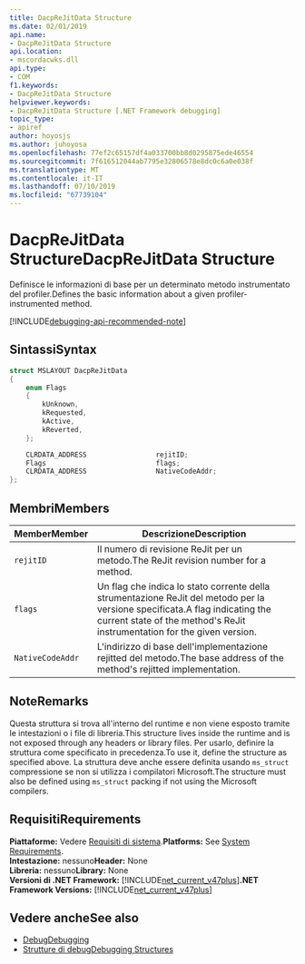 ```yaml
---
title: DacpReJitData Structure
ms.date: 02/01/2019
api.name:
- DacpReJitData Structure
api.location:
- mscordacwks.dll
api.type:
- COM
f1.keywords:
- DacpReJitData Structure
helpviewer.keywords:
- DacpReJitData Structure [.NET Framework debugging]
topic_type:
- apiref
author: hoyosjs
ms.author: juhoyosa
ms.openlocfilehash: 77ef2c65157df4a033700bb8d0295875ede46554
ms.sourcegitcommit: 7f616512044ab7795e32806578e8dc0c6a0e038f
ms.translationtype: MT
ms.contentlocale: it-IT
ms.lasthandoff: 07/10/2019
ms.locfileid: "67739104"
---
```

# <a name="dacprejitdata-structure"></a><span data-ttu-id="6cdb7-102">DacpReJitData Structure</span><span class="sxs-lookup"><span data-stu-id="6cdb7-102">DacpReJitData Structure</span></span>

<span data-ttu-id="6cdb7-103">Definisce le informazioni di base per un determinato metodo instrumentato del profiler.</span><span class="sxs-lookup"><span data-stu-id="6cdb7-103">Defines the basic information about a given profiler-instrumented method.</span></span>

[!INCLUDE[debugging-api-recommended-note](../../../../includes/debugging-api-recommended-note.md)]

## <a name="syntax"></a><span data-ttu-id="6cdb7-104">Sintassi</span><span class="sxs-lookup"><span data-stu-id="6cdb7-104">Syntax</span></span>

```cpp
struct MSLAYOUT DacpReJitData
{
    enum Flags
    {
        kUnknown,
        kRequested,
        kActive,
        kReverted,
    };

    CLRDATA_ADDRESS                 rejitID;
    Flags                           flags;
    CLRDATA_ADDRESS                 NativeCodeAddr;
};
```

## <a name="members"></a><span data-ttu-id="6cdb7-105">Membri</span><span class="sxs-lookup"><span data-stu-id="6cdb7-105">Members</span></span>

| <span data-ttu-id="6cdb7-106">Member</span><span class="sxs-lookup"><span data-stu-id="6cdb7-106">Member</span></span>           | <span data-ttu-id="6cdb7-107">Descrizione</span><span class="sxs-lookup"><span data-stu-id="6cdb7-107">Description</span></span>                                                                                      |
| ---------------- | ------------------------------------------------------------------------------------------------ |
| `rejitID`        | <span data-ttu-id="6cdb7-108">Il numero di revisione ReJit per un metodo.</span><span class="sxs-lookup"><span data-stu-id="6cdb7-108">The ReJit revision number for a method.</span></span>                                                          |
| `flags`          | <span data-ttu-id="6cdb7-109">Un flag che indica lo stato corrente della strumentazione ReJit del metodo per la versione specificata.</span><span class="sxs-lookup"><span data-stu-id="6cdb7-109">A flag indicating the current state of the method's ReJit instrumentation for the given version.</span></span> |
| `NativeCodeAddr` | <span data-ttu-id="6cdb7-110">L'indirizzo di base dell'implementazione rejitted del metodo.</span><span class="sxs-lookup"><span data-stu-id="6cdb7-110">The base address of the method's rejitted implementation.</span></span>                                         |

## <a name="remarks"></a><span data-ttu-id="6cdb7-111">Note</span><span class="sxs-lookup"><span data-stu-id="6cdb7-111">Remarks</span></span>

<span data-ttu-id="6cdb7-112">Questa struttura si trova all'interno del runtime e non viene esposto tramite le intestazioni o i file di libreria.</span><span class="sxs-lookup"><span data-stu-id="6cdb7-112">This structure lives inside the runtime and is not exposed through any headers or library files.</span></span> <span data-ttu-id="6cdb7-113">Per usarlo, definire la struttura come specificato in precedenza.</span><span class="sxs-lookup"><span data-stu-id="6cdb7-113">To use it, define the structure as specified above.</span></span> <span data-ttu-id="6cdb7-114">La struttura deve anche essere definita usando `ms_struct` compressione se non si utilizza i compilatori Microsoft.</span><span class="sxs-lookup"><span data-stu-id="6cdb7-114">The structure must also be defined using `ms_struct` packing if not using the Microsoft compilers.</span></span>

## <a name="requirements"></a><span data-ttu-id="6cdb7-115">Requisiti</span><span class="sxs-lookup"><span data-stu-id="6cdb7-115">Requirements</span></span>
<span data-ttu-id="6cdb7-116">**Piattaforme:** Vedere [Requisiti di sistema](../../../../docs/framework/get-started/system-requirements.md).</span><span class="sxs-lookup"><span data-stu-id="6cdb7-116">**Platforms:** See [System Requirements](../../../../docs/framework/get-started/system-requirements.md).</span></span>  
<span data-ttu-id="6cdb7-117">**Intestazione:** nessuno</span><span class="sxs-lookup"><span data-stu-id="6cdb7-117">**Header:** None</span></span>  
<span data-ttu-id="6cdb7-118">**Libreria:** nessuno</span><span class="sxs-lookup"><span data-stu-id="6cdb7-118">**Library:** None</span></span>  
<span data-ttu-id="6cdb7-119">**Versioni di .NET Framework:** [!INCLUDE[net_current_v47plus](../../../../includes/net-current-v47plus.md)]</span><span class="sxs-lookup"><span data-stu-id="6cdb7-119">**.NET Framework Versions:** [!INCLUDE[net_current_v47plus](../../../../includes/net-current-v47plus.md)]</span></span>  

## <a name="see-also"></a><span data-ttu-id="6cdb7-120">Vedere anche</span><span class="sxs-lookup"><span data-stu-id="6cdb7-120">See also</span></span>

- [<span data-ttu-id="6cdb7-121">Debug</span><span class="sxs-lookup"><span data-stu-id="6cdb7-121">Debugging</span></span>](../../../../docs/framework/unmanaged-api/debugging/index.md)
- [<span data-ttu-id="6cdb7-122">Strutture di debug</span><span class="sxs-lookup"><span data-stu-id="6cdb7-122">Debugging Structures</span></span>](../../../../docs/framework/unmanaged-api/debugging/debugging-structures.md)
